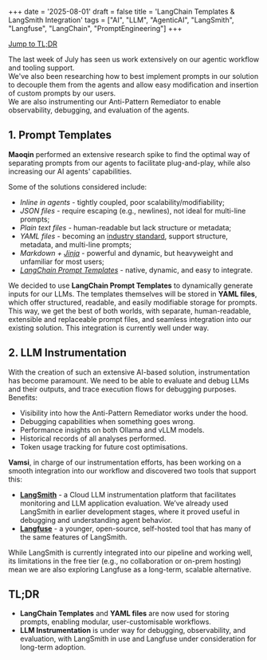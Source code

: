 +++
date = '2025-08-01'
draft = false
title = 'LangChain Templates & LangSmith Integration'
tags =  ["AI", "LLM", "AgenticAI", "LangSmith", "Langfuse", "LangChain", "PromptEngineering"]
+++

<a href="#tldr" class="btn">Jump to TL;DR</a>

The last week of July has seen us work extensively on our agentic workflow and tooling support.  
We've also been researching how to best implement prompts in our solution to decouple them from the agents and allow easy modification and insertion of custom prompts by our users.  
We are also instrumenting our Anti-Pattern Remediator to enable observability, debugging, and evaluation of the agents.

## 1. Prompt Templates
**Maoqin** performed an extensive research spike to find the optimal way of separating prompts from our agents to facilitate plug-and-play, while also increasing our AI agents' capabilities.  

Some of the solutions considered include:
- *Inline in agents* - tightly coupled, poor scalability/modifiability;
- *JSON files* - require escaping (e.g., newlines), not ideal for multi-line prompts;
- *Plain text files* - human-readable but lack structure or metadata;
- *YAML files* - becoming an [industry standard](https://learn.microsoft.com/en-us/semantic-kernel/concepts/prompts/yaml-schema), support structure, metadata, and multi-line prompts;
- *Markdown + [Jinja](https://github.com/pallets/jinja/)* - powerful and dynamic, but heavyweight and unfamiliar for most users;
- *[LangChain Prompt Templates](https://python.langchain.com/docs/concepts/prompt_templates/)* - native, dynamic, and easy to integrate.

We decided to use **LangChain Prompt Templates** to dynamically generate inputs for our LLMs. The templates themselves will be stored in **YAML files**, which offer structured, readable, and easily modifiable storage for prompts.  
This way, we get the best of both worlds, with separate, human-readable, extensible and replaceable prompt files, and seamless integration into our existing solution. This integration is currently well under way.

## 2. LLM Instrumentation

With the creation of such an extensive AI-based solution, instrumentation has become paramount. We need to be able to evaluate and debug LLMs and their outputs, and trace execution flows for debugging purposes.  
Benefits:
- Visibility into how the Anti-Pattern Remediator works under the hood.
- Debugging capabilities when something goes wrong.
- Performance insights on both Ollama and vLLM models.
- Historical records of all analyses performed.
- Token usage tracking for future cost optimisations.

**Vamsi**, in charge of our instrumentation efforts, has been working on a smooth integration into our workflow and discovered two tools that support this:
- [**LangSmith**](https://docs.smith.langchain.com/) - a Cloud LLM instrumentation platform that facilitates monitoring and LLM application evaluation. We’ve already used LangSmith in earlier development stages, where it proved useful in debugging and understanding agent behavior.
- [**Langfuse**](https://langfuse.com/) - a younger, open-source, self-hosted tool that has many of the same features of LangSmith.

While LangSmith is currently integrated into our pipeline and working well, its limitations in the free tier (e.g., no collaboration or on-prem hosting) mean we are also exploring Langfuse as a long-term, scalable alternative.

## TL;DR

- **LangChain Templates** and **YAML files** are now used for storing prompts, enabling modular, user-customisable workflows.
- **LLM Instrumentation** is under way for debugging, observability, and evaluation, with LangSmith in use and Langfuse under consideration for long-term adoption.